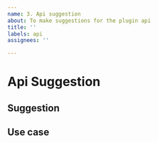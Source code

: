 ```yaml
---
name: 3. Api suggestion
about: To make suggestions for the plugin api
title: ''
labels: api
assignees: ''

---
```


# Api Suggestion

## Suggestion
<!--
Describe your suggestion as detailed as possible.
-->

## Use case
<!--
Describe what you need it for.
-->
